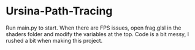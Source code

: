 # Ursina-Path-Tracing

Run main.py to start.
When there are FPS issues, open frag.glsl in the shaders folder and modify the variables at the top.
Code is a bit messy, I rushed a bit when making this project.
